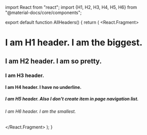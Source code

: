 import React from "react";
import {H1, H2, H3, H4, H5, H6} from "@material-docs/core/components";

export default function AllHeaders() {
    return (
        <React.Fragment>
            <H1> I am H1 header. I am the biggest.</H1>
            <H2> I am H2 header. I am so pretty.</H2>
            <H3> I am H3 header.</H3>
            <H4> I am H4 header. I have no underline.</H4>
            <H5> I am H5 header. Also I don't create item in page navigation list.</H5>
            <H6> I am H6 header. I am the smallest.</H6>
        </React.Fragment>
    );
}